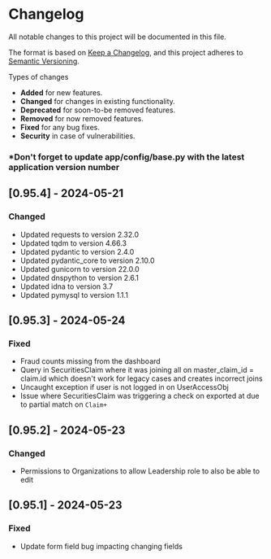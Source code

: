 # Changelog

All notable changes to this project will be documented in this file.

The format is based on [Keep a Changelog](https://keepachangelog.com/en/1.0.0/),
and this project adheres to [Semantic Versioning](https://semver.org/spec/v2.0.0.html).

Types of changes
* **Added** for new features.
* **Changed** for changes in existing functionality.
* **Deprecated** for soon-to-be removed features.
* **Removed** for now removed features.
* **Fixed** for any bug fixes.
* **Security** in case of vulnerabilities.

### *Don't forget to update app/config/base.py with the latest application version number


## [0.95.4] - 2024-05-21
### Changed
- Updated requests to version 2.32.0
- Updated tqdm to version 4.66.3
- Updated pydantic to version 2.4.0
- Updated pydantic_core to version 2.10.0
- Updated gunicorn to version 22.0.0
- Updated dnspython to version 2.6.1
- Updated idna to version 3.7
- Updated pymysql to version 1.1.1

## [0.95.3] - 2024-05-24
### Fixed
- Fraud counts missing from the dashboard
- Query in SecuritiesClaim where it was joining all on master_claim_id = claim.id which doesn't work for legacy cases and creates incorrect joins
- Uncaught exception if user is not logged in on UserAccessObj
- Issue where SecuritiesClaim was triggering a check on exported at due to partial match on `Claim+`

## [0.95.2] - 2024-05-23
### Changed
- Permissions to Organizations to allow Leadership role to also be able to edit

## [0.95.1] - 2024-05-23
### Fixed
- Update form field bug impacting changing fields
